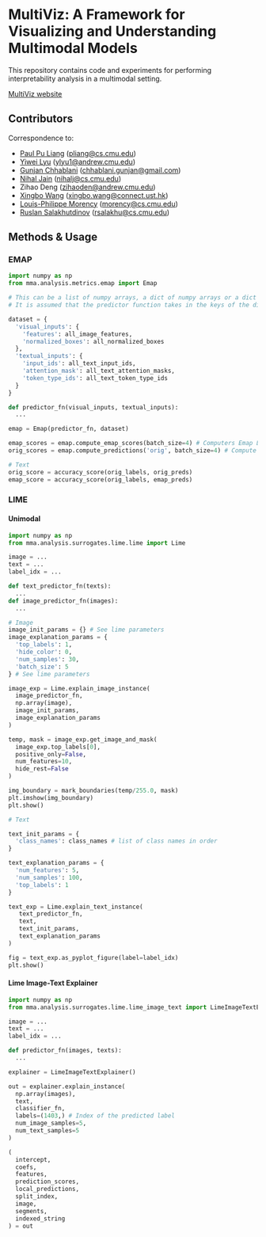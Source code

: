# MultiViz: A Framework for Visualizing and Understanding Multimodal Models

This repository contains code and experiments for performing interpretability analysis in a multimodal setting.

[MultiViz website](https://andy-xingbowang.com/multivizSim/)

## Contributors

Correspondence to: 
  - [Paul Pu Liang](http://www.cs.cmu.edu/~pliang/) (pliang@cs.cmu.edu)
  - [Yiwei Lyu](https://github.com/lvyiwei1) (ylyu1@andrew.cmu.edu)
  - [Gunjan Chhablani](https://gchhablani.github.io/) (chhablani.gunjan@gmail.com)
  - [Nihal Jain](https://nihaljn.github.io/) (nihalj@cs.cmu.edu)
  - Zihao Deng (zihaoden@andrew.cmu.edu)
  - [Xingbo Wang](https://andy-xingbowang.com/) (xingbo.wang@connect.ust.hk)
  - [Louis-Philippe Morency](https://www.cs.cmu.edu/~morency/) (morency@cs.cmu.edu)
  - [Ruslan Salakhutdinov](https://www.cs.cmu.edu/~rsalakhu/) (rsalakhu@cs.cmu.edu)

## Methods & Usage
### EMAP

```python
import numpy as np
from mma.analysis.metrics.emap import Emap

# This can be a list of numpy arrays, a dict of numpy arrays or a dict of dict of numpy arrays.
# It is assumed that the predictor function takes in the keys of the dictionary.

dataset = {
  'visual_inputs': {
    'features': all_image_features,
    'normalized_boxes': all_normalized_boxes
  },
  'textual_inputs': {
    'input_ids': all_text_input_ids,
    'attention_mask': all_text_attention_masks,
    'token_type_ids': all_text_token_type_ids
  }
}

def predictor_fn(visual_inputs, textual_inputs):
  ...

emap = Emap(predictor_fn, dataset)

emap_scores = emap.compute_emap_scores(batch_size=4) # Computers Emap Logit Scores
orig_scores = emap.compute_predictions('orig', batch_size=4) # Compute Original Logit Scores

# Text
orig_score = accuracy_score(orig_labels, orig_preds)
emap_score = accuracy_score(orig_labels, emap_preds)
```

### LIME
#### Unimodal

```python
import numpy as np
from mma.analysis.surrogates.lime.lime import Lime

image = ...
text = ...
label_idx = ...

def text_predictor_fn(texts):
  ...
def image_predictor_fn(images):
  ...

# Image
image_init_params = {} # See lime parameters
image_explanation_params = {
  'top_labels': 1,
  'hide_color': 0,
  'num_samples': 30,
  'batch_size': 5
} # See lime parameters

image_exp = Lime.explain_image_instance(
  image_predictor_fn,
  np.array(image),
  image_init_params,
  image_explanation_params
)

temp, mask = image_exp.get_image_and_mask(
  image_exp.top_labels[0],
  positive_only=False,
  num_features=10,
  hide_rest=False
)

img_boundary = mark_boundaries(temp/255.0, mask)
plt.imshow(img_boundary)
plt.show()

# Text

text_init_params = {
  'class_names': class_names # list of class names in order
}

text_explanation_params = {
  'num_features': 5,
  'num_samples': 100,
  'top_labels': 1
}

text_exp = Lime.explain_text_instance(
   text_predictor_fn,
   text,
   text_init_params,
   text_explanation_params
)

fig = text_exp.as_pyplot_figure(label=label_idx)
plt.show()
```
#### Lime Image-Text Explainer
```python
import numpy as np
from mma.analysis.surrogates.lime.lime_image_text import LimeImageTextExplainer

image = ...
text = ...
label_idx = ...

def predictor_fn(images, texts):
  ...

explainer = LimeImageTextExplainer()

out = explainer.explain_instance(
  np.array(images),
  text,
  classifier_fn,
  labels=(1403,) # Index of the predicted label
  num_image_samples=5,
  num_text_samples=5
)

(
  intercept,
  coefs,
  features,
  prediction_scores,
  local_predictions,
  split_index,
  image,
  segments,
  indexed_string
) = out
```

